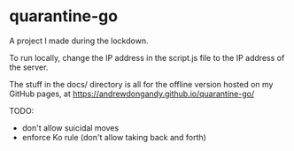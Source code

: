 # quarantine-go
A project I made during the lockdown.

To run locally, change the IP address in the script.js file to the IP address of the server.

The stuff in the docs/ directory is all for the offline version hosted on my GitHub pages, at https://andrewdongandy.github.io/quarantine-go/

TODO:
- don't allow suicidal moves
- enforce Ko rule (don't allow taking back and forth)

